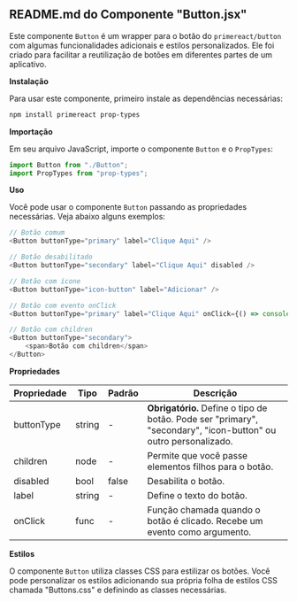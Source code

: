 ## **README.md do Componente "Button.jsx"**

Este componente `Button` é um wrapper para o botão do `primereact/button` com algumas funcionalidades adicionais e estilos personalizados. Ele foi criado para facilitar a reutilização de botões em diferentes partes de um aplicativo.

**Instalação**

Para usar este componente, primeiro instale as dependências necessárias:

```bash
npm install primereact prop-types
```

**Importação**

Em seu arquivo JavaScript, importe o componente `Button` e o `PropTypes`:

```javascript
import Button from "./Button";
import PropTypes from "prop-types";
```

**Uso**

Você pode usar o componente `Button` passando as propriedades necessárias. Veja abaixo alguns exemplos:

```javascript
// Botão comum
<Button buttonType="primary" label="Clique Aqui" />

// Botão desabilitado
<Button buttonType="secondary" label="Clique Aqui" disabled />

// Botão com ícone
<Button buttonType="icon-button" label="Adicionar" />

// Botão com evento onClick
<Button buttonType="primary" label="Clique Aqui" onClick={() => console.log("Botão clicado")} />

// Botão com children
<Button buttonType="secondary">
    <span>Botão com children</span>
</Button>
```

**Propriedades**

| Propriedade    | Tipo     | Padrão   | Descrição                                                                                   |
|---------------|----------|----------|-----------------------------------------------------------------------------------------------|
| buttonType    | string   | -        | **Obrigatório.** Define o tipo de botão. Pode ser "primary", "secondary", "icon-button" ou outro personalizado. |
| children      | node     | -        | Permite que você passe elementos filhos para o botão.                                       |
| disabled      | bool     | false    | Desabilita o botão.                                                                        |
| label         | string   | -        | Define o texto do botão.                                                                    |
| onClick       | func     | -        | Função chamada quando o botão é clicado. Recebe um evento como argumento.                    |

**Estilos**

O componente `Button` utiliza classes CSS para estilizar os botões. Você pode personalizar os estilos adicionando sua própria folha de estilos CSS chamada "Buttons.css" e definindo as classes necessárias.
